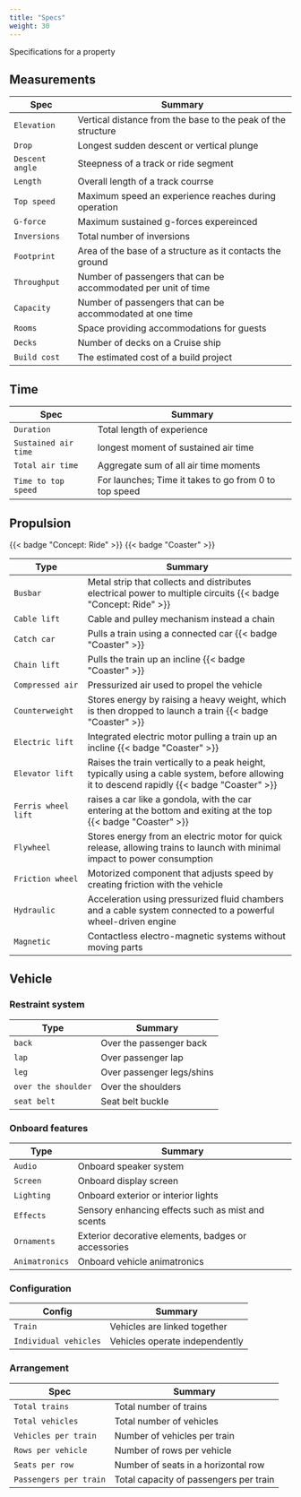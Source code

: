 ```yaml
---
title: "Specs"
weight: 30
---
```


Specifications for a property

## Measurements

| Spec        | Summary                                                |
| ------------- | ------------------------------------------------------ |
| `Elevation`  | Vertical distance from the base to the peak of the structure           |
| `Drop`     | Longest sudden descent or vertical plunge |
| `Descent angle`  | Steepness of a track or ride segment            |
| `Length`   | Overall length of a track courrse            |
| `Top speed`   | Maximum speed an experience reaches during operation             |
| `G-force`   | Maximum sustained g-forces expereinced              |
| `Inversions` | Total number of inversions    |
| `Footprint` | Area of the base of a structure as it contacts the ground    |
| `Throughput` | Number of passengers that can be accommodated per unit of time     |
| `Capacity` | Number of passengers that can be accommodated at one time     |
| `Rooms` | Space providing accommodations for guests    |
| `Decks` | Number of decks on a Cruise ship    |
| `Build cost` | The estimated cost of a build project    |

## Time

| Spec        | Summary                                  	             |
| ------------- | ------------------------------------------------------ |
| `Duration`     | Total length of experience							 |
| `Sustained air time`  | longest moment of sustained air time           |
| `Total air time`   | Aggregate sum of all air time moments     	     |
| `Time to top speed` | For launches; Time it takes to go from 0 to top speed    |

## Propulsion

{{< badge "Concept: Ride" >}}
{{< badge "Coaster" >}}

| Type        | Summary                                  	             |
| ------------- | ------------------------------------------------------ |
| `Busbar`     | Metal strip that collects and distributes electrical power to multiple circuits	{{< badge "Concept: Ride" >}}					 |
| `Cable lift`  | Cable and pulley mechanism instead a chain           |
| `Catch car`   | Pulls a train using a connected car  {{< badge "Coaster" >}} 	     |
| `Chain lift` | Pulls the train up an incline  {{< badge "Coaster" >}}  |
| `Compressed air` | Pressurized air used to propel the vehicle  |
| `Counterweight` | Stores energy by raising a heavy weight, which is then dropped to launch a train  {{< badge "Coaster" >}} |
| `Electric lift` | Integrated electric motor pulling a train up an incline  {{< badge "Coaster" >}} |
| `Elevator lift` | Raises the train vertically to a peak height, typically using a cable system, before allowing it to descend rapidly  {{< badge "Coaster" >}} |
| `Ferris wheel lift` | raises a car like a gondola, with the car entering at the bottom and exiting at the top {{< badge "Coaster" >}}|
| `Flywheel` | Stores energy from an electric motor for quick release, allowing trains to launch with minimal impact to power consumption    |
| `Friction wheel` | Motorized component that adjusts speed by creating friction with the vehicle    |
| `Hydraulic` | Acceleration using pressurized fluid chambers and a cable system connected to a powerful wheel-driven engine    |
| `Magnetic` | Contactless electro-magnetic systems without moving parts    |


## Vehicle

### Restraint system

| Type        | Summary                                  	             |
| ------------- | ------------------------------------------------------ |
| `back`     | Over the passenger back			 |
| `lap`  | Over passenger lap      |
| `leg`   | Over passenger legs/shins    	     |
| `over the shoulder` | Over the shoulders    |
| `seat belt` | Seat belt buckle   |

### Onboard features

| Type        | Summary                                  	             |
| ------------- | ------------------------------------------------------ |
| `Audio`     | Onboard speaker system						 |
| `Screen`  | Onboard display screen         |
| `Lighting`   | Onboard exterior or interior lights	     |
| `Effects` |    Sensory enhancing effects such as mist and scents |
| `Ornaments` | Exterior decorative elements, badges or accessories   |
| `Animatronics` | Onboard vehicle animatronics |

### Configuration

| Config        | Summary                                  	             |
| ------------- | ------------------------------------------------------ |
| `Train`     | Vehicles are linked together						 |
| `Individual vehicles`  | Vehicles operate independently           |

### Arrangement

| Spec        | Summary                                  	             |
| ------------- | ------------------------------------------------------ |
| `Total trains`   | Total number of trains						 |
| `Total vehicles`  | Total number of vehicles          |
| `Vehicles per train`   | Number of vehicles per train     	 |
| `Rows per vehicle` | Number of rows per vehicle    |
| `Seats per row` | Number of seats in a horizontal row    |
| `Passengers per train` | Total capacity of passengers per train |